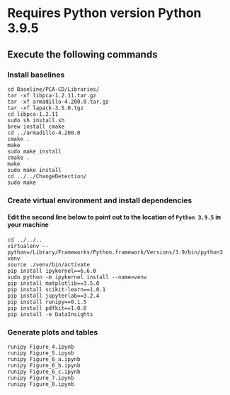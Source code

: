 # Requires Python version Python 3.9.5
## Execute the following commands

### Install baselines
```
cd Baseline/PCA-CD/Libraries/
tar -xf libpca-1.2.11.tar.gz
tar -xf armadillo-4.200.0.tar.gz 
tar -xf lapack-3.5.0.tgz
cd libpca-1.2.11
sudo sh install.sh
brew install cmake
cd ../armadillo-4.200.0
cmake .
make
sudo make install
cmake .
make
sudo make install
cd ../../ChangeDetection/
sudo make
```

### Create virtual environment and install dependencies
#### Edit the second line below to point out to the location of `Python 3.9.5` in your machine
```
cd ../../..
virtualenv --python=/Library/Frameworks/Python.framework/Versions/3.9/bin/python3 venv
source ./venv/bin/activate
pip install ipykernel==6.6.0
sudo python -m ipykernel install --name=venv
pip install matplotlib==3.5.0
pip install scikit-learn==1.0.1
pip install jupyterlab==3.2.4
pip install runipy==0.1.5
pip install pdfkit==1.0.0
pip install -e DataInsights
```

### Generate plots and tables
```
runipy Figure_4.ipynb
runipy Figure_5.ipynb
runipy Figure_6_a.ipynb
runipy Figure_6_b.ipynb
runipy Figure_6_c.ipynb
runipy Figure_7.ipynb
runipy Figure_8.ipynb
```